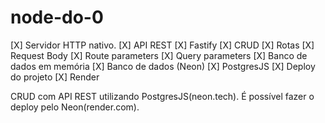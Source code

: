 # node-do-0
[X] Servidor HTTP nativo.
[X] API REST
  [X] Fastify
  [X] CRUD
    [X] Rotas
    [X] Request Body
    [X] Route parameters
    [X] Query parameters
  [X] Banco de dados em memória
  [X] Banco de dados (Neon)
    [X] PostgresJS
[X] Deploy do projeto
  [X] Render
  
CRUD com API REST utilizando PostgresJS(neon.tech).
É possível fazer o deploy pelo Neon(render.com).
